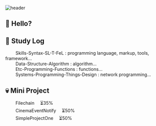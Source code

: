 ![header](https://capsule-render.vercel.app/api?type=transparent&color=auto&height=260&section=header&text=Deeklming's&fontSize=80&desc=github&descSize=30&descAlignY=55)

## 👋 Hello?


## 👀 Study Log
&emsp;&emsp; Skills-Syntax-SL-T-FeL : programming language, markup, tools, framework...   
&emsp;&emsp; Data-Structure-Algorithm : algorithm...   
&emsp;&emsp; Etc-Programming-Functions : functions...   
&emsp;&emsp; Systems-Programming-Things-Design : network programming...   


## 💀 Mini Project
&emsp;&emsp; Filechain &emsp;⏳35%   
&emsp;&emsp; CinemaEventNotify &emsp;⏳50%   
&emsp;&emsp; SimpleProjectOne &emsp;⏳50%   


<!--
**Deeklming/Deeklming** is a ✨ _special_ ✨ repository because its `README.md` (this file) appears on your GitHub profile.

Here are some ideas to get you started:

- 🔭 I’m currently working on ...
- 🌱 I’m currently learning ...
- 👯 I’m looking to collaborate on ...
- 🤔 I’m looking for help with ...
- 💬 Ask me about ...
- 📫 How to reach me: ...
- 😄 Pronouns: ...
- ⚡ Fun fact: ...
- 💯% 
-->
